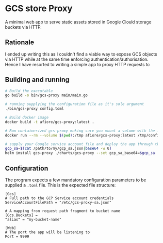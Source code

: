 # GCS store Proxy

A minimal web app to serve static assets stored in Google Clould storage buckets via HTTP.

## Rationale

I ended up writing this as I couldn't find a viable way to expose GCS objects via HTTP while at the same time
enforcing authentication/authorisation. Hence I have resorted to writing a simple app to proxy HTTP requests to

## Building and running

```bash
# Build the executable
go build -o bin/gcs-proxy main/main.go

# running supplying the configuration file as it's sole argument
./bin/gcs-proxy config.toml

# Build docker image
docker build -t afiore/gcs-proxy:latest .

# Run containerized gcs-proxy making sure you mount a volume with the .toml file e.g.
docker run --rm --volume $(pwd):/tmp afiore/gcs-proxy:latest /tmp/config.toml

# supply your Google service account file and deploy the app through the provided Helm chart
gcp_sa=$(cat /path/to/my/gcp_sa.json|base64 -w 0)
helm install gcs-proxy ./charts/gcs-proxy --set gcp_sa_base64=$gcp_sa
```

## Configuration

The program expects a few mandatory configuration parameters to be supplied a `.toml` file.
This is the expected file structure:

```
[Gcs]
# Full path to the GCP Service account credentials
ServiceAccountFilePath = "/etc/gcs-proxy-sa.json"

# A mapping from request path fragment to bucket name
[Gcs.Buckets] =
"alias" = "my-bucket-name"

[Web]
# The port the app will be listening to
Port = 9999
```
